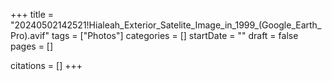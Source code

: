 +++
title = "20240502142521!Hialeah_Exterior_Satelite_Image_in_1999_(Google_Earth_Pro).avif"
tags = ["Photos"]
categories = []
startDate = ""
draft = false
pages = []

citations = []
+++
